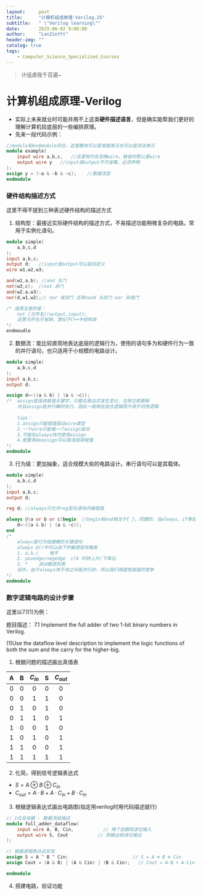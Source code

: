 ```yaml
---
layout:     post
title:      "计算机组成原理-Verilog.25"
subtitle:   " \"Verilog learning\""
date:       2025-06-02 9:00:00
author:     "LanZinYtt"
header-img: ""
catalog: true
tags:
    - Computer_Science_Specialized_Courses
---
```


<p id = "build"></p>

>计组虐我千百遍~

# 计算机组成原理-Verilog


- 实际上未来就业时可能并用不上这类**硬件描述语言**，但是确实能帮我们更好的理解计算机较底层的一些编排原理。
- 先来一段代码示例：
```verilog
//module和endmodule闭合，这里模块可以是电路单元也可以是测试单元
module example(
    input wire a,b,c,   //这里有时会忽略wire，缺省时默认是wire
    output wire y   //input或output不可省略，必须声明
);
assign y = (~a & ~b & ~c);    //数据流型
endmodule
```
### 硬件结构描述方式
这里不得不提到三种表述硬件结构的描述方式
1. 结构型：最接近实际硬件结构的描述方式，不易描述功能稍微复杂的电路。常用于实例化语句。
```verilog
module simple(
    a,b,c,d
);
input a,b,c;
output d;   //input或output可以延后定义
wire w1,w2,w3;

and(w1,a,b); //and 与门
not(w3,c);  //not 非门
and(w2,a,w3);
nor(d,w1,w2);// nor 或非门 还有nand 与非门 xor 异或门

/* 值得注意的是：
    not [元件名](output,input);
    这里元件名可省缺，类似于C++中结构体
*/
endmoudle
```
2. 数据流：能比较直观地表达底层的逻辑行为，使用的语句多为和硬件行为一致的并行语句，也只适用于小规模的电路设计。
```verilog
module simple(
    a,b,c,d
);
input a,b,c;
output d;

assign d=~((a & b) | (a & ~c));
/*  assign是连续赋值关键字，只要右表达式发生变化，左侧立即更新
    并且assign是并行瞬时执行，因此一般用在组合逻辑而不用于时序逻辑
    
    tips：
    1.assign只能赋值驱动wire类型
    2.一个wire只能被一个assign驱动
    3.不能在always块内使用assign
    4.配套有deassign可以取消连续赋值
*/
endmodule
```
3. 行为级：更加抽象，适合规模大些的电路设计。串行语句可以是其载体。
```verilog
module simple(
    a,b,c,d
);
input a,b,c;
output d;

reg d; //always只允许reg型在语块内被赋值

always @(a or b or c)begin  //begin和end相当于{ }，同理的，当always、if等后面只跟一条语句，可以省略begin和end
    d=~((a & b) | (a & ~c));
end
/*
    always是行为级建模的关键语句
    always @()中可以由下列敏感信号触发
    1. a,b,c    电平
    2. posedge/negedge  clk 时钟上升/下降沿
    3. *    自动敏感列表
    另外，由于always块于块之间是并行的，所以我们得避免赋值的竞争
*/
endmodule
```

### 数字逻辑电路的设计步骤

这里以7.1(1)为例：

题目描述：
7.1 Implement the full adder of two 1-bit binary numbers in Verilog.

(1)Use the dataflow level description to implement the logic functions of both the sum and the carry for the higher-big.

1. 根据问题的描述画出真值表

| A | B | $C_{in}$ |  S  | $C_{out}$ |
|:-:|:-:|:--------:|:---:|:---------:|
| 0 | 0 |    0     |  0  |     0     |
| 0 | 0 |    1     |  1  |     0     |
| 0 | 1 |    0     |  1  |     0     |
| 0 | 1 |    1     |  0  |     1     |
| 1 | 0 |    0     |  1  |     0     |
| 1 | 0 |    1     |  0  |     1     |
| 1 | 1 |    0     |  0  |     1     |
| 1 | 1 |    1     |  1  |     1     |

2. 化简，得到信号逻辑表达式

- $S = A \oplus B \oplus C_{in}$
- $C_{out} = A·B + A·C_{in} + B·C_{in}$

3. 根据逻辑表达式画出电路图(指定用verilog时用代码描述就行)
```verilog
// 1位全加器 - 数据流级描述
module full_adder_dataflow(
    input wire A, B, Cin,           // 两个加数和进位输入
    output wire S, Cout           // 和输出和进位输出
);

// 根据逻辑表达式实现
assign S = A ^ B ^ Cin;                        // S = A ⊕ B ⊕ Cin
assign Cout = (A & B) | (A & Cin) | (B & Cin);   // Cout = A·B + A·Cin + B·Cin

endmodule
```
4. 搭建电路，验证功能

